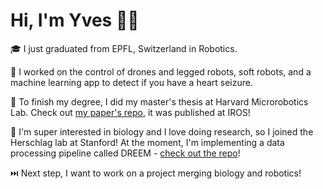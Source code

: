 # Hi, I'm Yves 👋🏻

🎓 I just graduated from EPFL, Switzerland in Robotics. 

🤖 I worked on the control of drones and legged robots, soft robots, and a machine learning app to detect if you have a heart seizure. 

📜 To finish my degree, I did my master's thesis at Harvard Microrobotics Lab. Check out [my paper's repo](https://github.com/yvesmartindestaillades/State-Estimator-for-Soft-Arm-SESA), it was published at IROS!

🧬 I'm super interested in biology and I love doing research, so I joined the Herschlag lab at Stanford! At the moment, I'm implementing a data processing pipeline called DREEM - [check out the repo](https://github.com/rouskinlab/DREEM)!

⏭️ Next step, I want to work on a project merging biology and robotics!
